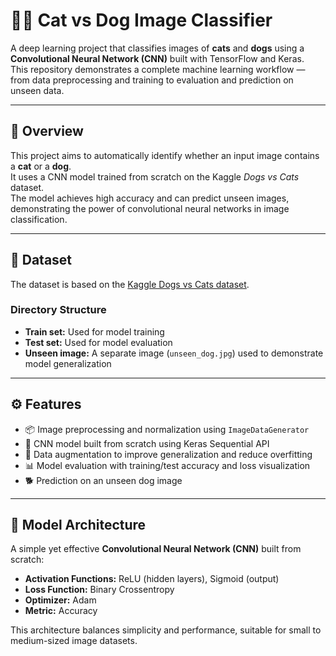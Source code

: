 # 🐶🐱 Cat vs Dog Image Classifier

A deep learning project that classifies images of **cats** and **dogs** using a **Convolutional Neural Network (CNN)** built with TensorFlow and Keras.  
This repository demonstrates a complete machine learning workflow — from data preprocessing and training to evaluation and prediction on unseen data.

---

## 📘 Overview

This project aims to automatically identify whether an input image contains a **cat** or a **dog**.  
It uses a CNN model trained from scratch on the Kaggle *Dogs vs Cats* dataset.  
The model achieves high accuracy and can predict unseen images, demonstrating the power of convolutional neural networks in image classification.

---

## 📂 Dataset

The dataset is based on the [Kaggle Dogs vs Cats dataset](https://www.kaggle.com/c/dogs-vs-cats/data).

### Directory Structure
- **Train set:** Used for model training  
- **Test set:** Used for model evaluation  
- **Unseen image:** A separate image (`unseen_dog.jpg`) used to demonstrate model generalization  

---

## ⚙️ Features

- 📦 Image preprocessing and normalization using `ImageDataGenerator`  
- 🧠 CNN model built from scratch using Keras Sequential API  
- 🔄 Data augmentation to improve generalization and reduce overfitting  
- 📊 Model evaluation with training/test accuracy and loss visualization  
- 🐕 Prediction on an unseen dog image  

---

## 🧠 Model Architecture

A simple yet effective **Convolutional Neural Network (CNN)** built from scratch:
- **Activation Functions:** ReLU (hidden layers), Sigmoid (output)  
- **Loss Function:** Binary Crossentropy  
- **Optimizer:** Adam  
- **Metric:** Accuracy  

This architecture balances simplicity and performance, suitable for small to medium-sized image datasets.

